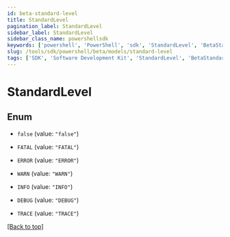 ```yaml
---
id: beta-standard-level
title: StandardLevel
pagination_label: StandardLevel
sidebar_label: StandardLevel
sidebar_class_name: powershellsdk
keywords: ['powershell', 'PowerShell', 'sdk', 'StandardLevel', 'BetaStandardLevel'] 
slug: /tools/sdk/powershell/beta/models/standard-level
tags: ['SDK', 'Software Development Kit', 'StandardLevel', 'BetaStandardLevel']
---
```



# StandardLevel

## Enum


* `false` (value: `"false"`)

* `FATAL` (value: `"FATAL"`)

* `ERROR` (value: `"ERROR"`)

* `WARN` (value: `"WARN"`)

* `INFO` (value: `"INFO"`)

* `DEBUG` (value: `"DEBUG"`)

* `TRACE` (value: `"TRACE"`)


[[Back to top]](#) 

